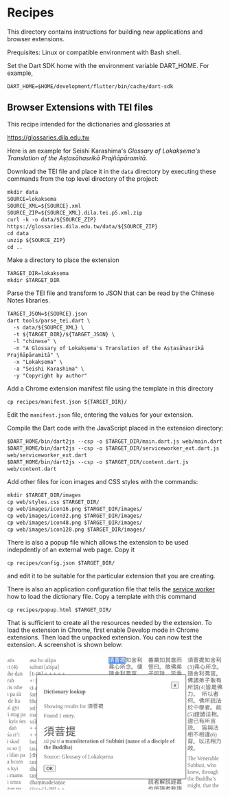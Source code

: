 # Recipes

This directory contains instructions for building new applications and browser
extensions.

Prequisites: Linux or compatible environment with Bash shell.

Set the Dart SDK home with the environment variable DART_HOME. For example,

```shell
DART_HOME=$HOME/development/flutter/bin/cache/dart-sdk
```

## Browser Extensions with TEI files

This recipe intended for the dictionaries and glossaries at 

https://glossaries.dila.edu.tw

Here is an example for Seishi Karashima's *Glossary of Lokakṣema's Translation
of the Aṣṭasāhasrikā Prajñāpāramitā*.

Download the TEI file and place it in the `data` directory by executing
these commands from the top level directory of the project:

```shell
mkdir data
SOURCE=lokaksema
SOURCE_XML=${SOURCE}.xml
SOURCE_ZIP=${SOURCE_XML}.dila.tei.p5.xml.zip
curl -k -o data/${SOURCE_ZIP}  https://glossaries.dila.edu.tw/data/${SOURCE_ZIP}
cd data
unzip ${SOURCE_ZIP}
cd ..
```

Make a directory to place the extension

```shell
TARGET_DIR=lokaksema
mkdir $TARGET_DIR
```

Parse the TEI file and transform to JSON that can be read by the Chinese Notes
libraries.

```shell
TARGET_JSON=${SOURCE}.json
dart tools/parse_tei.dart \
  -s data/${SOURCE_XML} \
  -t ${TARGET_DIR}/${TARGET_JSON} \
  -l "chinese" \
  -n "A Glossary of Lokakṣema's Translation of the Aṣṭasāhasrikā Prajñāpāramitā" \
  -x "Lokakṣema" \
  -a "Seishi Karashima" \
  -y "Copyright by author"
```

Add a Chrome extension manifest file using the template in this directory

```shell
cp recipes/manifest.json ${TARGET_DIR}/
```

Edit the `manifest.json` file, entering the values for your extension.

Compile the Dart code with the JavaScript placed in the extension directory:

```shell
$DART_HOME/bin/dart2js --csp -o $TARGET_DIR/main.dart.js web/main.dart
$DART_HOME/bin/dart2js --csp -o $TARGET_DIR/serviceworker_ext.dart.js web/serviceworker_ext.dart
$DART_HOME/bin/dart2js --csp -o $TARGET_DIR/content.dart.js web/content.dart
```

Add other files for icon images and CSS styles with the commands:

```shell
mkdir $TARGET_DIR/images
cp web/styles.css $TARGET_DIR/
cp web/images/icon16.png $TARGET_DIR/images/
cp web/images/icon32.png $TARGET_DIR/images/
cp web/images/icon48.png $TARGET_DIR/images/
cp web/images/icon128.png $TARGET_DIR/images/
```

There is also a popup file which allows the extension to be used indepdently of
an external web page. Copy it

```shell
cp recipes/config.json $TARGET_DIR/
```

and edit it to be suitable for the particular extension that you are creating.

There is also an application configuration file that tells the 
[service worker](https://developers.google.com/web/fundamentals/primers/service-workers)
how to load the dictionary file. Copy a template with this command

```shell
cp recipes/popup.html $TARGET_DIR/
```

That is sufficient to create all the resources needed by the extension.
To load the extension in Chrome, first enable Develop mode in Chrome extensions.
Then load the unpacked extension. You can now test the extension. A screenshot
is shown below:

![](../drawings/lokaksema-chrome-ext-dialog.png?raw=true)
